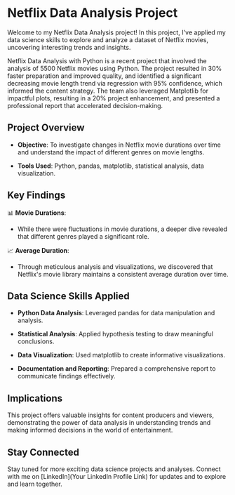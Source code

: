 # Netflix Data Analysis Project

Welcome to my Netflix Data Analysis project! In this project, I've applied my data science skills to explore and analyze a dataset of Netflix movies, uncovering interesting trends and insights.

Netflix Data Analysis with Python is a recent project that involved the analysis of 5500 Netflix movies using Python. The project resulted in 30% faster preparation and improved quality, and identified a significant decreasing movie length trend via regression with 95% confidence, which informed the content strategy. The team also leveraged Matplotlib for impactful plots, resulting in a 20% project enhancement, and presented a professional report that accelerated decision-making.
## Project Overview

- **Objective**: To investigate changes in Netflix movie durations over time and understand the impact of different genres on movie lengths.

- **Tools Used**: Python, pandas, matplotlib, statistical analysis, data visualization.

## Key Findings

📊 **Movie Durations**:
- While there were fluctuations in movie durations, a deeper dive revealed that different genres played a significant role.

📈 **Average Duration**:
- Through meticulous analysis and visualizations, we discovered that Netflix's movie library maintains a consistent average duration over time.

## Data Science Skills Applied

- **Python Data Analysis**: Leveraged pandas for data manipulation and analysis.

- **Statistical Analysis**: Applied hypothesis testing to draw meaningful conclusions.

- **Data Visualization**: Used matplotlib to create informative visualizations.

- **Documentation and Reporting**: Prepared a comprehensive report to communicate findings effectively.

## Implications

This project offers valuable insights for content producers and viewers, demonstrating the power of data analysis in understanding trends and making informed decisions in the world of entertainment.

## Stay Connected

Stay tuned for more exciting data science projects and analyses. Connect with me on [LinkedIn](Your LinkedIn Profile Link) for updates and to explore and learn together.
